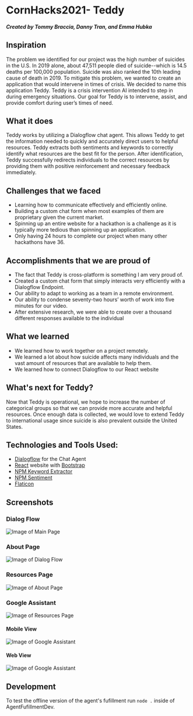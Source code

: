 # CornHacks2021- Teddy 

##### Created by Tommy Braccia, Danny Tran, and Emma Hubka

## Inspiration
<p>The problem we identified for our project was the high number of suicides in the U.S. In 2019 alone, about 47,511 people died of suicide--which is 14.5 deaths per 100,000 population. Suicide was also ranked the 10th leading cause of death in 2019. To mitigate this problem, we wanted to create an application that would intervene in times of crisis. We decided to name this application Teddy. Teddy is a crisis intervention AI intended to step in during emergency situations. Our goal for Teddy is to intervene, assist, and provide comfort during user’s times of need. </p>

## What it does
<p>Teddy works by utilizing a Dialogflow chat agent. This allows Teddy to get the information needed to quickly and accurately direct users to helpful resources. Teddy extracts both sentiments and keywords to correctly identify what resources are the best fit for the person. After identification, Teddy successfully redirects individuals to the correct resources by providing them with positive reinforcement and necessary feedback immediately.</p>

## Challenges that we faced
* Learning how to communicate effectively and efficiently online. 
* Building a custom chat form when most examples of them are proprietary given the current market.
* Spinning up an entire website for a hackathon is a challenge as it is typically more tedious than spinning up an application.
* Only having 24 hours to complete our project when many other hackathons have 36.

## Accomplishments that we are proud of
* The fact that Teddy is cross-platform is something I am very proud of. 
* Created a custom chat form that simply interacts very efficiently with a Dialogflow Endpoint.
* Our ability to adapt to working as a team in a remote environment.
* Our ability to condense seventy-two hours’ worth of work into five minutes for our video.
* After extensive research, we were able to create over a thousand different responses available to the individual 

## What we learned
* We learned how to work together on a project remotely.
* We learned a lot about how suicide affects many individuals and the vast amount of resources that are available to help them.
* We learned how to connect Dialogflow to our React website

## What's next for Teddy?
<p>Now that Teddy is operational, we hope to increase the number of categorical groups so that we can provide more accurate and helpful resources. Once enough data is collected, we would love to extend Teddy to international usage since suicide is also prevalent outside the United States. </p>

## Technologies and Tools Used:

- [Dialogflow](https://cloud.google.com/dialogflow) for the Chat Agent
- [React](https://reactjs.org/) website with [Bootstrap](https://react-bootstrap.github.io/)
- [NPM Keyword Extractor](https://www.npmjs.com/package/keyword-extractor)
- [NPM Sentiment](https://www.npmjs.com/package/sentiment)
- [Flaticon](https://www.flaticon.com/free-icon/teddy-bear_771988?term=teddy%20bear&page=3&position=79&page=3&position=79&related_id=771988&origin=search)

## Screenshots

### Dialog Flow
![Image of Main Page](TeddyMedia/Main3-2.png)

### About Page
![Image of Dialog Flow](TeddyMedia/Teddy3-2Image.png)

### Resources Page
![Image of About Page](TeddyMedia/About.png)

### Google Assistant
![Image of Resources Page](TeddyMedia/Resources3-2.png)

#### Mobile View
![Image of Google Assistant](TeddyMedia/google-assistant-dark.png)

#### Web View
![Image of Google Assistant](TeddyMedia/google-assistant-view-light.png)

## Development

To test the offline version of the agent's fufillment run `node .` inside of AgentFufillmentDev.
